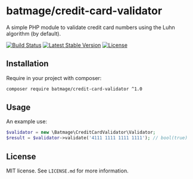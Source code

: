 # batmage/credit-card-validator

A simple PHP module to validate credit card numbers using the Luhn algorithm (by default).

[![Build Status](https://travis-ci.org/Batmage/CreditCardValidator.svg?branch=master)](https://travis-ci.org/Batmage/CreditCardValidator) [![Latest Stable Version](https://poser.pugx.org/batmage/credit-card-validator/v/stable)](https://packagist.org/packages/batmage/credit-card-validator) [![License](https://poser.pugx.org/batmage/credit-card-validator/license)](https://packagist.org/packages/batmage/credit-card-validator)

## Installation

Require in your project with composer:

```bash
composer require batmage/credit-card-validator ^1.0
```

## Usage

An example use:

```php
$validator = new \Batmage\CreditCardValidator\Validator;
$result = $validator->validate('4111 1111 1111 1111'); // bool(true)
```

## License

MIT license. See `LICENSE.md` for more information.
